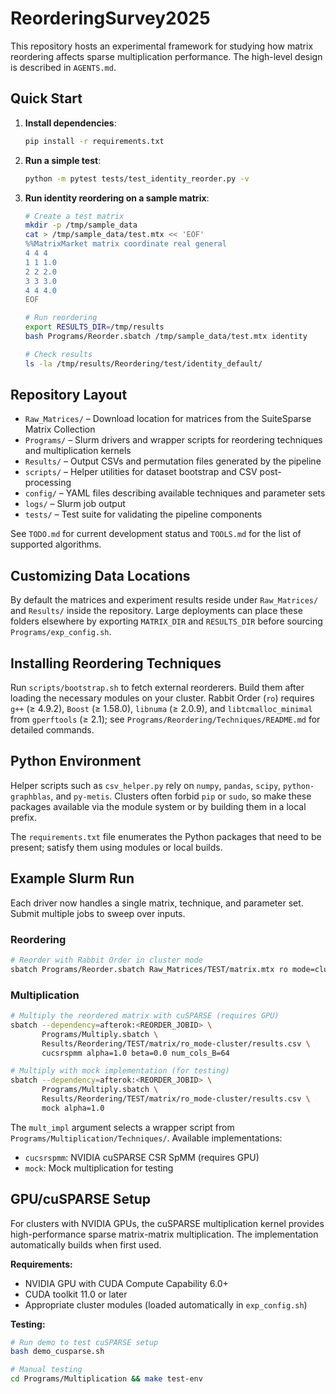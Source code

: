 # ReorderingSurvey2025

This repository hosts an experimental framework for studying how matrix reordering affects sparse multiplication performance. The high-level design is described in `AGENTS.md`.

## Quick Start

1. **Install dependencies**:
   ```bash
   pip install -r requirements.txt
   ```

2. **Run a simple test**:
   ```bash
   python -m pytest tests/test_identity_reorder.py -v
   ```

3. **Run identity reordering on a sample matrix**:
   ```bash
   # Create a test matrix
   mkdir -p /tmp/sample_data
   cat > /tmp/sample_data/test.mtx << 'EOF'
   %%MatrixMarket matrix coordinate real general
   4 4 4
   1 1 1.0
   2 2 2.0
   3 3 3.0
   4 4 4.0
   EOF
   
   # Run reordering
   export RESULTS_DIR=/tmp/results
   bash Programs/Reorder.sbatch /tmp/sample_data/test.mtx identity
   
   # Check results
   ls -la /tmp/results/Reordering/test/identity_default/
   ```

## Repository Layout

- `Raw_Matrices/` – Download location for matrices from the SuiteSparse Matrix Collection
- `Programs/` – Slurm drivers and wrapper scripts for reordering techniques and multiplication kernels
- `Results/` – Output CSVs and permutation files generated by the pipeline
- `scripts/` – Helper utilities for dataset bootstrap and CSV post-processing
- `config/` – YAML files describing available techniques and parameter sets
- `logs/` – Slurm job output
- `tests/` – Test suite for validating the pipeline components

See `TODO.md` for current development status and `TOOLS.md` for the list of supported algorithms.

## Customizing Data Locations

By default the matrices and experiment results reside under `Raw_Matrices/` and
`Results/` inside the repository.  Large deployments can place these folders
elsewhere by exporting `MATRIX_DIR` and `RESULTS_DIR` before sourcing
`Programs/exp_config.sh`.

## Installing Reordering Techniques

Run `scripts/bootstrap.sh` to fetch external reorderers. Build them after
loading the necessary modules on your cluster. Rabbit Order (`ro`) requires
`g++` (≥ 4.9.2), `Boost` (≥ 1.58.0), `libnuma` (≥ 2.0.9), and
`libtcmalloc_minimal` from `gperftools` (≥ 2.1); see
`Programs/Reordering/Techniques/README.md` for detailed commands.

## Python Environment

Helper scripts such as `csv_helper.py` rely on `numpy`, `pandas`, `scipy`,
`python-graphblas`, and `py-metis`. Clusters often forbid `pip` or `sudo`, so
make these packages available via the module system or by building them in a
local prefix.

The `requirements.txt` file enumerates the Python packages that need to be
present; satisfy them using modules or local builds.

## Example Slurm Run

Each driver now handles a single matrix, technique, and parameter set. Submit
multiple jobs to sweep over inputs.

### Reordering

```bash
# Reorder with Rabbit Order in cluster mode
sbatch Programs/Reorder.sbatch Raw_Matrices/TEST/matrix.mtx ro mode=cluster
```

### Multiplication

```bash
# Multiply the reordered matrix with cuSPARSE (requires GPU)
sbatch --dependency=afterok:<REORDER_JOBID> \
       Programs/Multiply.sbatch \
       Results/Reordering/TEST/matrix/ro_mode-cluster/results.csv \
       cucsrspmm alpha=1.0 beta=0.0 num_cols_B=64

# Multiply with mock implementation (for testing)
sbatch --dependency=afterok:<REORDER_JOBID> \
       Programs/Multiply.sbatch \
       Results/Reordering/TEST/matrix/ro_mode-cluster/results.csv \
       mock alpha=1.0
```

The `mult_impl` argument selects a wrapper script from
`Programs/Multiplication/Techniques/`. Available implementations:
- `cucsrspmm`: NVIDIA cuSPARSE CSR SpMM (requires GPU)
- `mock`: Mock multiplication for testing

## GPU/cuSPARSE Setup

For clusters with NVIDIA GPUs, the cuSPARSE multiplication kernel provides
high-performance sparse matrix-matrix multiplication. The implementation
automatically builds when first used.

**Requirements:**
- NVIDIA GPU with CUDA Compute Capability 6.0+
- CUDA toolkit 11.0 or later
- Appropriate cluster modules (loaded automatically in `exp_config.sh`)

**Testing:**
```bash
# Run demo to test cuSPARSE setup
bash demo_cusparse.sh

# Manual testing
cd Programs/Multiplication && make test-env
```
